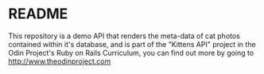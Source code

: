 # README

This repository is a demo API that renders the meta-data of cat photos contained within it's database, and is part of the "Kittens API" project in the Odin Project's Ruby on Rails Curriculum, you can find out more by going to http://www.theodinproject.com
